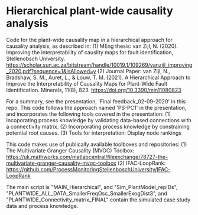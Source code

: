 # Hierarchical plant-wide causality analysis
Code for the plant-wide causality map in a  hierarchical approach for causality analysis, as described in:
(1) MEng thesis: van Zijl, N. (2020). Improving the interpretability of causlity maps for fault identification, Stellenobsch University.
https://scholar.sun.ac.za/bitstream/handle/10019.1/109269/vanzijl_improving_2020.pdf?sequence=1&isAllowed=y
(2) Journal Paper: van Zijl, N., Bradshaw, S. M., Auret, L., & Louw, T. M. (2021). A Hierarchical Approach to Improve the Interpretability 
of Causality Maps for Plant-Wide Fault Identification. Minerals, 11(8), 823. https://doi.org/10.3390/min11080823

For a summary, see the presentation, 'Final feedback_02-09-2020' in this repo.
This code follows the approach named 'PS-PC1' in the presentation, and
incorporates the following tools covered in the presentation:
(1) Incoporating process knowledge by validating data-based connections
with a connectivity matrix.
(2) Incorporating process knowledge by constraining potential root causes.
(3) Tools for interpretation: Display node rankings

This code makes use of publically available toolboxes and repositories:
(1) The Multivariate Granger Causality (MVGC) Toolbox: https://uk.mathworks.com/matlabcentral/fileexchange/78727-the-multivariate-granger-causality-mvgc-toolbox
(2) IFAC-LoopRank: https://github.com/ProcessMonitoringStellenboschUniversity/IFAC-LoopRank

The main script is "MAIN_Hierarchical", and "Sim_PlantModel_repIDs", "PLANTWIDE_ALL_DATA_SmallerFreqOsc_SmallerExogDist3", and 
"PLANTWIDE_Connectivity_matrix_FINAL" contain the simulated case study data and process knowledge.
